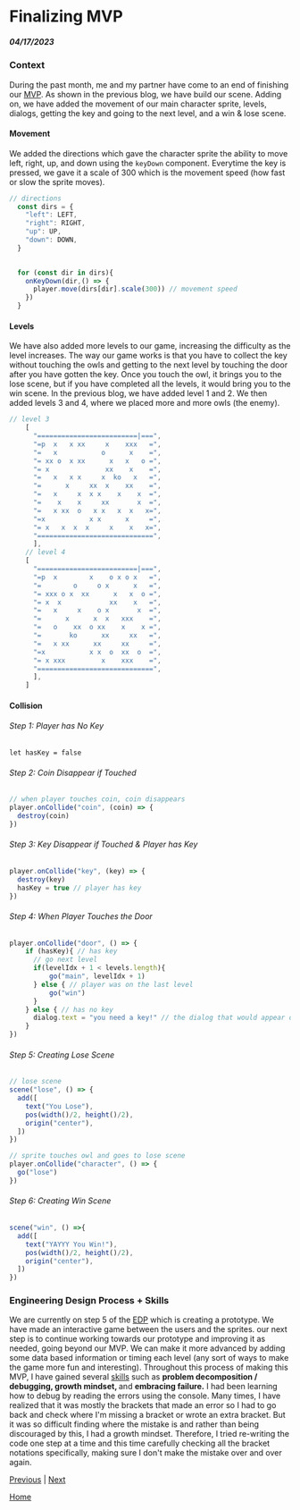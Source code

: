 # Finalizing MVP
##### 04/17/2023

### Context
During the past month, me and my partner have come to an end of finishing our [MVP](https://kaboommvp.joeyl2331.repl.co/). As shown in the previous blog, we have build our scene. Adding on, we have added the movement of our main character sprite, levels, dialogs, getting the key and going to the next level, and a win & lose scene.

#### Movement 
We added the directions which gave the character sprite the ability to move left, right, up, and down using the `keyDown` component. Everytime the key is pressed, we gave it a scale of 300 which is the movement speed (how fast or slow the sprite moves).

```js
// directions
  const dirs = {
    "left": LEFT,
    "right": RIGHT,
    "up": UP,
    "down": DOWN,
  }

  
  for (const dir in dirs){
    onKeyDown(dir,() => {
      player.move(dirs[dir].scale(300)) // movement speed
    })
  }
```

#### Levels
We have also added more levels to our game, increasing the difficulty as the level increases. The way our game works is that you have to collect the key without touching the owls and getting to the next level by touching the door after you have gotten the key. Once you touch the owl, it brings you to the lose scene, but if you have completed all the levels, it would bring you to the win scene. In the previous blog, we have added level 1 and 2. We then added levels 3 and 4, where we placed more and more owls (the enemy).

```js
// level 3
    [
      "=========================|===",
      "=p  x   x xx     x    xxx   =",
      "=   x           o      x    =",
      "= xx o  x xx      x   x   o =",
      "= x              xx    x    =",
      "=   x   x x     x  ko   x   =",
      "=      x     xx  x    xx    =",
      "=   x     x  x x    x    x  =",
      "=    x    x     xx       x  =",
      "=   x xx  o   x x   x  x   x=",
      "=x           x x      x     =",
      "= x   x  x  x     x    x   x=",
      "=============================",
      ],
    // level 4
    [
      "=========================|===",
      "=p  x        x    o x o x   =",
      "=        o     o x      x   =",
      "= xxx o x  xx      x   x  o =",
      "= x  x            xx    x   =",
      "=   x     x    o x       x  =",
      "=      x      x  x   xxx    =",
      "=   o    xx  o xx    x    x =",
      "=       ko      xx     xx   =",
      "=   x xx      xx     xx     =",
      "=x           x x  o  xx  o  =",
      "= x xxx         x    xxx    =",
      "=============================",
      ],
    ]
 ```
 
#### Collision
###### Step 1: Player has No Key
`let hasKey = false`
###### Step 2: Coin Disappear if Touched
```js
// when player touches coin, coin disappears
player.onCollide("coin", (coin) => {
  destroy(coin)
})
```
###### Step 3: Key Disappear if Touched & Player has Key
```js
player.onCollide("key", (key) => {
  destroy(key)
  hasKey = true // player has key
})
```
###### Step 4: When Player Touches the Door
```js
player.onCollide("door", () => {
    if (hasKey){ // has key
      // go next level
      if(levelIdx + 1 < levels.length){ 
          go("main", levelIdx + 1)
      } else { // player was on the last level
          go("win")
      }
    } else { // has no key
      dialog.text = "you need a key!" // the dialog that would appear on the screen if the character touches the door AND has no key
    }
})
```
###### Step 5: Creating Lose Scene
```js
// lose scene
scene("lose", () => {
  add([
    text("You Lose"),
    pos(width()/2, height()/2),
    origin("center"),
  ])
})

// sprite touches owl and goes to lose scene
player.onCollide("character", () => {
  go("lose")
})
``` 
###### Step 6: Creating Win Scene
```js
scene("win", () =>{
  add([
    text("YAYYY You Win!"),
    pos(width()/2, height()/2),
    origin("center"),
  ])
})
```

### Engineering Design Process + Skills
We are currently on step 5 of the [EDP](https://hstatsep.github.io/students/#edp) which is creating a prototype. We have made an interactive game between the users and the sprites. our next step is to continue working towards our prototype and improving it as needed, going beyond our MVP. We can make it more advanced by adding some data based information or timing each level (any sort of ways to make the game more fun and interesting). Throughout this process of making this MVP, I have gained several [skills](https://hstatsep.github.io/students/#skills) such as <strong>problem decomposition / debugging, growth mindset, </strong> and <strong> embracing failure.</strong> I had been learning how to debug by reading the errors using the console. Many times, I have realized that it was mostly the brackets that made an error so I had to go back and check where I'm missing a bracket or wrote an extra bracket. But it was so difficult finding where the mistake is and rather than being discouraged by this, I had a growth mindset. Therefore, I tried re-writing the code one step at a time and this time carefully checking all the bracket notations specifically, making sure I don't make the mistake over and over again. 

[Previous](entry04.md) | [Next](entry06.md)

[Home](../README.md)
